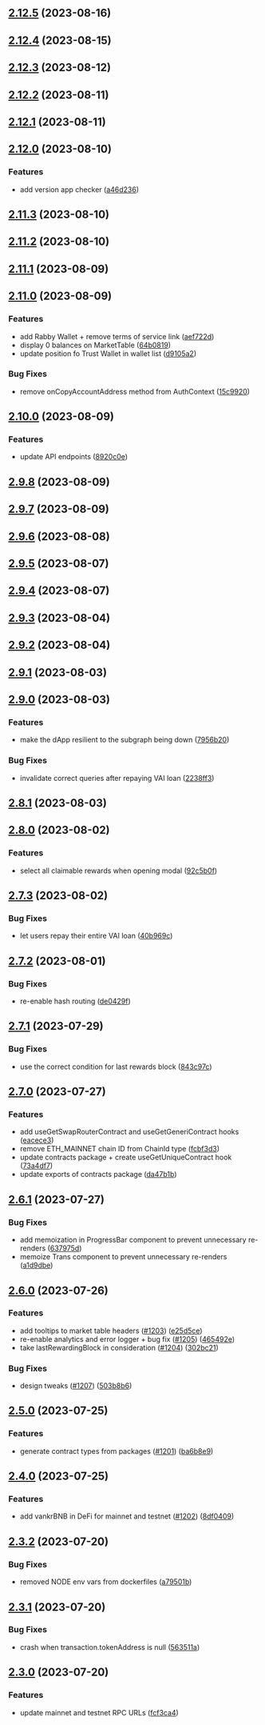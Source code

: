 ## [2.12.5](https://github.com/VenusProtocol/venus-protocol-interface/compare/v2.12.4...v2.12.5) (2023-08-16)

## [2.12.4](https://github.com/VenusProtocol/venus-protocol-interface/compare/v2.12.3...v2.12.4) (2023-08-15)

## [2.12.3](https://github.com/VenusProtocol/venus-protocol-interface/compare/v2.12.2...v2.12.3) (2023-08-12)

## [2.12.2](https://github.com/VenusProtocol/venus-protocol-interface/compare/v2.12.1...v2.12.2) (2023-08-11)

## [2.12.1](https://github.com/VenusProtocol/venus-protocol-interface/compare/v2.12.0...v2.12.1) (2023-08-11)

## [2.12.0](https://github.com/VenusProtocol/venus-protocol-interface/compare/v2.11.3...v2.12.0) (2023-08-10)


### Features

* add version app checker ([a46d236](https://github.com/VenusProtocol/venus-protocol-interface/commit/a46d2367ddb4a88cc1708f8685b5446377c4a54b))

## [2.11.3](https://github.com/VenusProtocol/venus-protocol-interface/compare/v2.11.2...v2.11.3) (2023-08-10)

## [2.11.2](https://github.com/VenusProtocol/venus-protocol-interface/compare/v2.11.1...v2.11.2) (2023-08-10)

## [2.11.1](https://github.com/VenusProtocol/venus-protocol-interface/compare/v2.11.0...v2.11.1) (2023-08-09)

## [2.11.0](https://github.com/VenusProtocol/venus-protocol-interface/compare/v2.10.0...v2.11.0) (2023-08-09)


### Features

* add Rabby Wallet + remove terms of service link ([aef722d](https://github.com/VenusProtocol/venus-protocol-interface/commit/aef722de228cd32c0ec7b7e29b88308ef594e06f))
* display 0 balances on MarketTable ([64b0819](https://github.com/VenusProtocol/venus-protocol-interface/commit/64b08194808723f07ffa7886f5cf0f896cb4df88))
* update position fo Trust Wallet in wallet list ([d9105a2](https://github.com/VenusProtocol/venus-protocol-interface/commit/d9105a2c38c3b079e944de5e258c8c16c1d8ab27))


### Bug Fixes

* remove onCopyAccountAddress method from AuthContext ([15c9920](https://github.com/VenusProtocol/venus-protocol-interface/commit/15c99206b56a173eaf9e057e8df7a4c5bf2ac69d))

## [2.10.0](https://github.com/VenusProtocol/venus-protocol-interface/compare/v2.9.8...v2.10.0) (2023-08-09)


### Features

* update API endpoints ([8920c0e](https://github.com/VenusProtocol/venus-protocol-interface/commit/8920c0e301ca3232c1124161701c59a7e27ab441))

## [2.9.8](https://github.com/VenusProtocol/venus-protocol-interface/compare/v2.9.7...v2.9.8) (2023-08-09)

## [2.9.7](https://github.com/VenusProtocol/venus-protocol-interface/compare/v2.9.6...v2.9.7) (2023-08-09)

## [2.9.6](https://github.com/VenusProtocol/venus-protocol-interface/compare/v2.9.5...v2.9.6) (2023-08-08)

## [2.9.5](https://github.com/VenusProtocol/venus-protocol-interface/compare/v2.9.4...v2.9.5) (2023-08-07)

## [2.9.4](https://github.com/VenusProtocol/venus-protocol-interface/compare/v2.9.3...v2.9.4) (2023-08-07)

## [2.9.3](https://github.com/VenusProtocol/venus-protocol-interface/compare/v2.9.2...v2.9.3) (2023-08-04)

## [2.9.2](https://github.com/VenusProtocol/venus-protocol-interface/compare/v2.9.1...v2.9.2) (2023-08-04)

## [2.9.1](https://github.com/VenusProtocol/venus-protocol-interface/compare/v2.9.0...v2.9.1) (2023-08-03)

## [2.9.0](https://github.com/VenusProtocol/venus-protocol-interface/compare/v2.8.1...v2.9.0) (2023-08-03)


### Features

* make the dApp resilient to the subgraph being down ([7956b20](https://github.com/VenusProtocol/venus-protocol-interface/commit/7956b204f582740fe395b6a039512c7b6fe6599f))


### Bug Fixes

* invalidate correct queries after repaying VAI loan ([2238ff3](https://github.com/VenusProtocol/venus-protocol-interface/commit/2238ff3480ff7eed7cb8316ea52742d24fd2cdd9))

## [2.8.1](https://github.com/VenusProtocol/venus-protocol-interface/compare/v2.8.0...v2.8.1) (2023-08-03)

## [2.8.0](https://github.com/VenusProtocol/venus-protocol-interface/compare/v2.7.3...v2.8.0) (2023-08-02)


### Features

* select all claimable rewards when opening modal ([92c5b0f](https://github.com/VenusProtocol/venus-protocol-interface/commit/92c5b0f3dbf1b760aed4492715f60f3b07817b1b))

## [2.7.3](https://github.com/VenusProtocol/venus-protocol-interface/compare/v2.7.2...v2.7.3) (2023-08-02)


### Bug Fixes

* let users repay their entire VAI loan ([40b969c](https://github.com/VenusProtocol/venus-protocol-interface/commit/40b969c9b7b2dc842c0b609b13997a05838e6134))

## [2.7.2](https://github.com/VenusProtocol/venus-protocol-interface/compare/v2.7.1...v2.7.2) (2023-08-01)


### Bug Fixes

* re-enable hash routing ([de0429f](https://github.com/VenusProtocol/venus-protocol-interface/commit/de0429fcbafbaa5e1bc4bb641c9e369f899d5147))

## [2.7.1](https://github.com/VenusProtocol/venus-protocol-interface/compare/v2.7.0...v2.7.1) (2023-07-29)


### Bug Fixes

* use the correct condition for last rewards block ([843c97c](https://github.com/VenusProtocol/venus-protocol-interface/commit/843c97c34f89362fe19432e0638ef75a9a90f2a0))

## [2.7.0](https://github.com/VenusProtocol/venus-protocol-interface/compare/v2.6.1...v2.7.0) (2023-07-27)


### Features

* add useGetSwapRouterContract and useGetGeneriContract hooks ([eacece3](https://github.com/VenusProtocol/venus-protocol-interface/commit/eacece3e1e69305ed33f7af1d814ae1459a1e609))
* remove ETH_MAINNET chain ID from ChainId type ([fcbf3d3](https://github.com/VenusProtocol/venus-protocol-interface/commit/fcbf3d3444820e74408898145b26c930179aeee5))
* update contracts package + create useGetUniqueContract hook ([73a4df7](https://github.com/VenusProtocol/venus-protocol-interface/commit/73a4df7b374564405e6c4cc8322933be0648c6c4))
* update exports of contracts package ([da47b1b](https://github.com/VenusProtocol/venus-protocol-interface/commit/da47b1b80ec792e75eaeccca87dc1d99a1b1daf4))

## [2.6.1](https://github.com/VenusProtocol/venus-protocol-interface/compare/v2.6.0...v2.6.1) (2023-07-27)


### Bug Fixes

* add memoization in ProgressBar component to prevent unnecessary re-renders ([637975d](https://github.com/VenusProtocol/venus-protocol-interface/commit/637975d9bdee87379545f9913e62647d02932fb4))
* memoize Trans component to prevent unnecessary re-renders ([a1d9dbe](https://github.com/VenusProtocol/venus-protocol-interface/commit/a1d9dbee0d0362116ad94845a72e7c07924ce5b9))

## [2.6.0](https://github.com/VenusProtocol/venus-protocol-interface/compare/v2.5.0...v2.6.0) (2023-07-26)


### Features

* add tooltips to market table headers ([#1203](https://github.com/VenusProtocol/venus-protocol-interface/issues/1203)) ([e25d5ce](https://github.com/VenusProtocol/venus-protocol-interface/commit/e25d5ce1d61f2067790746be7677a2bd7ac5354b))
* re-enable analytics and error logger + bug fix ([#1205](https://github.com/VenusProtocol/venus-protocol-interface/issues/1205)) ([465492e](https://github.com/VenusProtocol/venus-protocol-interface/commit/465492e904209d2203f3e4ba6aa2249fbdfe2bc8))
* take lastRewardingBlock in consideration ([#1204](https://github.com/VenusProtocol/venus-protocol-interface/issues/1204)) ([302bc21](https://github.com/VenusProtocol/venus-protocol-interface/commit/302bc21791a2be38ce0e36b31ca6d8cf854be6ae))


### Bug Fixes

* design tweaks ([#1207](https://github.com/VenusProtocol/venus-protocol-interface/issues/1207)) ([503b8b6](https://github.com/VenusProtocol/venus-protocol-interface/commit/503b8b65aa38995990c4deba2906bbeee562fa01))

## [2.5.0](https://github.com/VenusProtocol/venus-protocol-interface/compare/v2.4.0...v2.5.0) (2023-07-25)


### Features

* generate contract types from packages ([#1201](https://github.com/VenusProtocol/venus-protocol-interface/issues/1201)) ([ba6b8e9](https://github.com/VenusProtocol/venus-protocol-interface/commit/ba6b8e91a9bbcbc15a2aa3d770088eba6de113e4))

## [2.4.0](https://github.com/VenusProtocol/venus-protocol-interface/compare/v2.3.2...v2.4.0) (2023-07-25)


### Features

* add vankrBNB in DeFi for mainnet and testnet ([#1202](https://github.com/VenusProtocol/venus-protocol-interface/issues/1202)) ([8df0409](https://github.com/VenusProtocol/venus-protocol-interface/commit/8df0409dda00419880b137396bb0d6e4278b037b))

## [2.3.2](https://github.com/VenusProtocol/venus-protocol-interface/compare/v2.3.1...v2.3.2) (2023-07-20)


### Bug Fixes

* removed NODE env vars from dockerfiles ([a79501b](https://github.com/VenusProtocol/venus-protocol-interface/commit/a79501b3af8c19a0bb56fc51eeb6435772816c72))

## [2.3.1](https://github.com/VenusProtocol/venus-protocol-interface/compare/v2.3.0...v2.3.1) (2023-07-20)


### Bug Fixes

* crash when transaction.tokenAddress is null ([563511a](https://github.com/VenusProtocol/venus-protocol-interface/commit/563511ad2eaf06fae7ec7595b101a502d56ffa24))

## [2.3.0](https://github.com/VenusProtocol/venus-protocol-interface/compare/v2.2.6...v2.3.0) (2023-07-20)


### Features

* update mainnet and testnet RPC URLs ([fcf3ca4](https://github.com/VenusProtocol/venus-protocol-interface/commit/fcf3ca498edd8151ce69276a3017ed481255e318))
